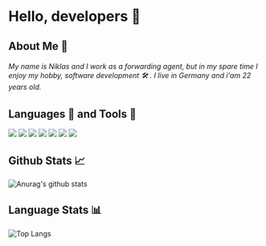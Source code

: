 
# Hello, developers 🥰 
## About Me 📣
###### My name is Niklas and I work as a forwarding agent, but in my spare time I enjoy my hobby, software development 🛠 . I live in Germany and i'am 22 years old.
## Languages 🚩 and Tools 🔨
![](https://img.shields.io/badge/OS-Windows-yellow?style=flat-square&logo=windows&logoColor=white) ![](https://img.shields.io/badge/EDITOR-Intellij-blue?style=flat-square&logo=intellij-idea&logoColor=white) ![](https://img.shields.io/badge/CODE-JAVA-red?style=flat-square&logo=java&logoColor=white) ![](https://img.shields.io/badge/TOOLS-MySQL-yellow?style=flat-square&logo=mysql&logoColor=white) ![](https://img.shields.io/badge/TOOLS-Maven-yellow?style=flat-square&logo=apache-maven&logoColor=white) ![](https://img.shields.io/badge/TOOLS-Apache-red?style=flat-square&logo=apache-maven&logoColor=white) ![](https://img.shields.io/badge/TOOLS-Gradle-blue?style=flat-square&logo=gradle&logoColor=white)
## Github Stats 📈
![Anurag's github stats](https://github-readme-stats.vercel.app/api?username=mintUI9976&count_private=true&show_icons=true) 
## Language Stats 📊 
![Top Langs](https://github-readme-stats.vercel.app/api/top-langs/?username=mintUI9976&layout=compact)
